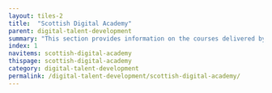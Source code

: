 ```yaml
---
layout: tiles-2
title:  "Scottish Digital Academy"
parent: digital-talent-development
summary: "This section provides information on the courses delivered by the Scottish Digital Academy."
index: 1
navitems: scottish-digital-academy
thispage: scottish-digital-academy
category: digital-talent-development
permalink: /digital-talent-development/scottish-digital-academy/
---
```

